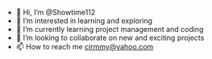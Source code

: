 - 👋 Hi, I’m @Showtime112
- 👀 I’m interested in learning and exploring 
- 🌱 I’m currently learning project management and coding
- 💞️ I’m looking to collaborate on new and exciting projects
- 📫 How to reach me cirmmy@yahoo.com

<!---
Showtime112/Showtime112 is a ✨ special ✨ repository because its `README.md` (this file) appears on your GitHub profile.
You can click the Preview link to take a look at your changes.
--->
